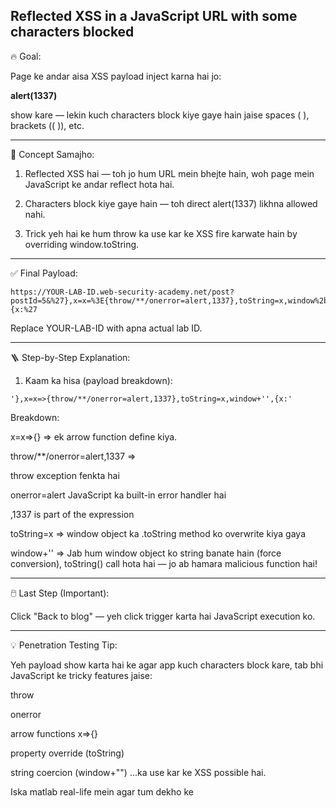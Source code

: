 ## Reflected XSS in a JavaScript URL with some characters blocked

🔥 Goal:

Page ke andar aisa XSS payload inject karna hai jo:

**alert(1337)**

show kare — lekin kuch characters block kiye gaye hain jaise spaces ( ), brackets (( )), etc.


---

🧠 Concept Samajho:

1. Reflected XSS hai — toh jo hum URL mein bhejte hain, woh page mein JavaScript ke andar reflect hota hai.


2. Characters block kiye gaye hain — toh direct alert(1337) likhna allowed nahi.


3. Trick yeh hai ke hum throw ka use kar ke XSS fire karwate hain by overriding window.toString.

---

✅ Final Payload:

```
https://YOUR-LAB-ID.web-security-academy.net/post?postId=5&%27},x=x=%3E{throw/**/onerror=alert,1337},toString=x,window%2b%27%27,{x:%27
```

Replace YOUR-LAB-ID with apna actual lab ID.

---

🪜 Step-by-Step Explanation:

1. Kaam ka hisa (payload breakdown):

```
'},x=x=>{throw/**/onerror=alert,1337},toString=x,window+'',{x:'
```

Breakdown:

x=x=>{} => ek arrow function define kiya.

throw/**/onerror=alert,1337 =>

throw exception fenkta hai

onerror=alert JavaScript ka built-in error handler hai

,1337 is part of the expression

toString=x => window object ka .toString method ko overwrite kiya gaya

window+'' => Jab hum window object ko string banate hain (force conversion), toString() call hota hai — jo ab hamara malicious function hai!

---

🖱️ Last Step (Important):

Click "Back to blog" — yeh click trigger karta hai JavaScript execution ko.

---

💡 Penetration Testing Tip:

Yeh payload show karta hai ke agar app kuch characters block kare, tab bhi JavaScript ke tricky features jaise:

throw

onerror

arrow functions x=>{}

property override (toString)

string coercion (window+"") ...ka use kar ke XSS possible hai.

Iska matlab real-life mein agar tum dekho ke <script> tag block hai ya brackets block hain, toh creative ways se tum XSS fire kar sakte ho.

---

🔚 TL;DR:

Yeh lab throw aur onerror ka use karke alert(1337) call karta hai.

toString ko override karke execution trigger hoti hai.

Sab kuch URL ke query parameters mein inject hota hai.

Final payload tab execute hota hai jab user "Back to blog" pe click karta hai.
